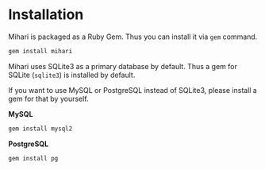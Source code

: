 # Installation

Mihari is packaged as a Ruby Gem. Thus you can install it via `gem` command.

```bash
gem install mihari
```

Mihari uses SQLite3 as a primary database by default. Thus a gem for SQLite (`sqlite3`) is installed by default.

If you want to use MySQL or PostgreSQL instead of SQLite3, please install a gem for that by yourself.

**MySQL**

```bash
gem install mysql2
```

**PostgreSQL**

```bash
gem install pg
```

